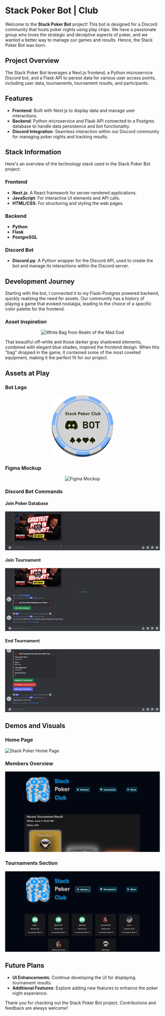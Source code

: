 # Stack Poker Bot | Club

Welcome to the **Stack Poker Bot** project! This bot is designed for a Discord community that hosts poker nights using play chips. We have a passionate group who loves the strategic and deceptive aspects of poker, and we wanted a better way to manage our games and results. Hence, the Stack Poker Bot was born.

## Project Overview

The Stack Poker Bot leverages a Next.js frontend, a Python microservice Discord bot, and a Flask API to persist data for various user access points, including user data, tournaments, tournament results, and participants.

## Features

- **Frontend**: Built with Next.js to display data and manage user interactions.
- **Backend**: Python microservice and Flask API connected to a Postgres database to handle data persistence and bot functionality.
- **Discord Integration**: Seamless interaction within our Discord community for managing poker nights and tracking results.

## Stack Information

Here's an overview of the technology stack used in the Stack Poker Bot project:

### Frontend

- **Next.js**: A React framework for server-rendered applications.
- **JavaScript**: For interactive UI elements and API calls.
- **HTML/CSS**: For structuring and styling the web pages.

### Backend

- **Python**
- **Flask**
- **PostgreSQL**

### Discord Bot

- **Discord.py**: A Python wrapper for the Discord API, used to create the bot and manage its interactions within the Discord server.

## Development Journey

Starting with the bot, I connected it to my Flask-Postgres powered backend, quickly realizing the need for assets. Our community has a history of playing a game that evoked nostalgia, leading to the choice of a specific color palette for the frontend.

### Asset Inspiration

<p align="center">
  <img src="https://www.realmeye.com/forum/uploads/default/original/3X/2/0/201d3156c26a462be5405f3d3379833c45411874.png" width="200" height="200" alt="White Bag from Realm of the Mad God">
</p>

That beautiful off-white and those darker gray shadowed elements, combined with elegant blue shades, inspired the frontend design. When this "bag" dropped in the game, it contained some of the most coveted equipment, making it the perfect fit for our project.

## Assets at Play

### Bot Logo
<p align="center">
  <img src="./front_end/public/Bot.png" width="200" height="200" alt="Bot Logo">
</p>

### Figma Mockup
<p align="center">
  <img src="https://i.imgur.com/EYm5fGw.png" alt="Figma Mockup">
</p>

### Discord Bot Commands

#### Join Poker Database
![Join Poker Database Command](./front_end/public/Stack_Poker_Bot_Command_Join_PKDB.gif)

#### Join Tournament
![Join Tournament Command](./front_end/public/Stack_Poker_Bot_Command_Join_Tourney.gif)

#### End Tournament
![End Tournament Command](./front_end/public/Stack_Poker_Bot_Command_End_Tourney.gif)

## Demos and Visuals

### Home Page
![Stack Poker Home Page](./front_end/public/Stack_Poker_Home_Page.gif)

### Members Overview
![Stack Poker Members](./front_end/public/Stack_Poker_Members.gif)

### Tournaments Section
![Stack Poker Tournaments](./front_end/public/Stack_Poker_Tournaments.gif)


## Future Plans

- **UI Enhancements**: Continue developing the UI for displaying tournament results.
- **Additional Features**: Explore adding new features to enhance the poker night experience.

Thank you for checking out the Stack Poker Bot project. Contributions and feedback are always welcome!